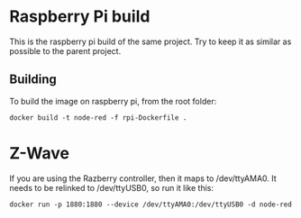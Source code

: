 # Raspberry Pi build

This is the raspberry pi build of the same project. Try to keep it as similar as possible to the parent project.

## Building

To build the image on raspberry pi, from the root folder:
```
docker build -t node-red -f rpi-Dockerfile .
```


# Z-Wave

If you are using the Razberry controller, then it maps to /dev/ttyAMA0. It needs to be relinked to /dev/ttyUSB0, so run it like this:

```
docker run -p 1880:1880 --device /dev/ttyAMA0:/dev/ttyUSB0 -d node-red
```
